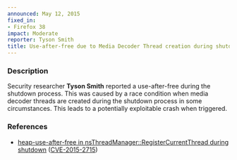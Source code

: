 ```yaml
---
announced: May 12, 2015
fixed_in:
- Firefox 38
impact: Moderate
reporter: Tyson Smith
title: Use-after-free due to Media Decoder Thread creation during shutdown
---
```


<h3>Description</h3>

<p>Security researcher <strong>Tyson Smith</strong> reported a use-after-free
during the shutdown process. This was caused by a race condition when media
decoder threads are created during the shutdown process in some circumstances.
This leads to a potentially exploitable crash when triggered.
</p>

<h3>References</h3>

<ul>
  <li><a href="https://bugzilla.mozilla.org/show_bug.cgi?id=988698">
       heap-use-after-free in nsThreadManager::RegisterCurrentThread during
shutdown</a>
(<a href="http://cve.mitre.org/cgi-bin/cvename.cgi?name=CVE-2015-2715"
class="ex-ref">CVE-2015-2715</a>)</li>
</ul>



